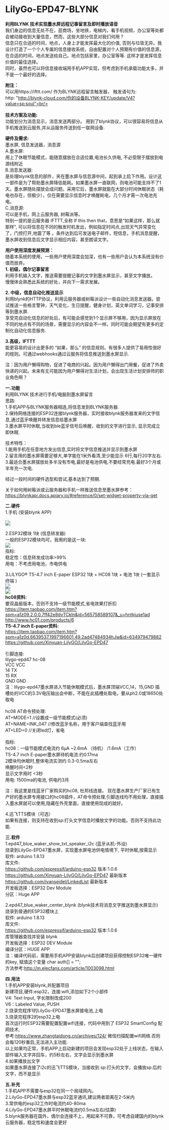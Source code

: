 # LilyGo-EPD47-BLYNK
  <b>利用BLYNK 技术实现墨水屏远程记事留言及即时播放语音 </b><br/>
   我们身边的信息无处不在，逛商场，坐地铁，电梯内，看手机视频，办公室等处都会被动接收到大量信息，然而，这些大部分信息对我们何用？<br/>
   信息只在合适的时间，地点，人身上才能发挥最大化的价值, 否则与垃圾无异。我设计打造了一个个人专属的信息接收系统，自由配置对个人预期有价值的信息源，在合适的时间，地点发送给自己。地点包括家里，办公室等等. 这样才是发挥信息价值的最佳选择。 <br/>
同时，虽然也可以将信息接收端用手机APP实现，但考虑到手机承载功能太多，并不是一个最好的选择。 <br/>

<b>附注：</b><br/>
   可以用https://ifttt.com/ 作为BLYNK远程留言触发器， 触发语句为:<br/>
   http: "http://blynk-cloud.com/你的设备BLYNK-KEY/update/V4?value=sp:soul"<br/>
<br/>   
   <b>技术方案及功能:</b> <br/>
        功能划分为消息显示，消息发送两部分。 用到了blynk协议，可以很容易将信息从手机推送到云服务,并从运服务传送到任一联网设备.

   <b>硬件及需求:</b> <br/>
         墨水屏, 信息发送器，消息源 <br/>
         A.墨水屏:<br/>
         用上了休眠节能模式，能随意摆放在合适位置,电池长久供电, 不必受限于摆放到电源线附近<br/>
         B.消息发送器:<br/>
         是处理blynk信息的部件，夹在墨水屏与信息源中间，起到承上启下作用。设计这一部件是为了帮助墨水屏降低能耗。如果墨水屏一直联网，则电池可能支持不了1天。墨水屏随处摆放会成问题。采用它后，墨水屏就能在大部分时间休眠状态（耗电也存在，但极少），仅在需要显示信息时才唤醒耗电，几个月才需一次电池充电。  <br/>
         C.消息源:<br/>
         可以是手机，网上云服务器, 树莓派等。<br/>
         特别一提的是云服务器 IFTTT,全称 If this then that，意思是“如果这样，那么就那样",  可以将信息在不同的触发时机发出，例如指定时间点,出现天气异常变化了，门控打开,地震了等 。条件达到后可发送电子邮件，短信息，手机消息提醒，墨水屏收到信息后文字显示相应内容，甚至朗读文字。 <br/>
         
<b>用户使用深度发展预测：</b> <br/>
随着本系统的使用，一些用户使用深度会加深，也有一些用户会认为本系统没有价值而放弃。<br/>
<b>1. 初级，偶尔记事留言</b> <br/>
利用手机输入文字，推送需要提醒记事的文字到墨水屏显示，甚至文字播放。<br/>
慢慢体会熟悉此系统的好处，并向下一需求发展。<br/>

<b>2. 中级，信息自动化推送显示</b> <br/>
利用blynk的HTTP协议，利用云服务器或树莓派设计一些自动化消息发送器。尝试推送一些格言警钟，天气变化，生日提醒，健身计划，英文单词学习，记事安排等到墨水屏.<br/>
享受完自动化信息的好处后，有可能会感觉到1个显示屏不够用，因为显示屏放在不同的地点有不同的场景，需要显示的内容会不一样。同时可能会期望有更多的定制化自动化信息服务.<br/>

<b>3.高级，IFTTT</b> <br/>
能更容易的设计出更多的 “如果，那么” 的信息规则。有很多人提供了易用性很好的规则。可通过webhooks通过云服务将信息推送到墨水屏显示.<br/>

注：因为用户懒得购物，促进了电商的兴起。因为用户懒得出门用餐，促进了外卖快递的兴起。未来有无可能因为用户懒得对生活计划，会出现生活计划安排师的职业角色啊？<br/>


<b>一.功能 </b> <br/>
   利用BLYNK 技术进行手机/电脑到墨水屏留言<br/>
   思路:<br/>
   1.手机APP与BLYNK服务器相连,将信息发到BLYNK服务器.<br/>
   2.保持网络连接的ESP32连接blynk服务器，实时接收blynk服务器发来的文字信息,通过蓝牙唤醒并转发信息给墨水屏<br/>
   3.墨水屏平时休眠,当收到ble蓝牙信号后唤醒，收到的文字进行显示, 显示完成立即休眠.<br/>
     
   技术特性：<br/>
   1.能用手机在任意地方发出信息,实时将文字信息推送并显示到墨水屏<br/>
   2.留言用的墨水屏需要足够大,单字能在1米外看清,至少能显示 6行,每行20字左右. <br/>
   3.最适合墨水屏摆放处多半没有市电,最好是电池供电,不要经常充电.最好3个月或半年充一次电.<br/>
   
   经过一段时间的硬件选型和尝试,基本达到了预期.<br/>
   
   关于如何用树莓派或云服务器和手机一样推送信息至墨水屏参考： <br/>
   https://blynkapi.docs.apiary.io/#reference/0/set-widget-property-via-get <br/>

<b>二.硬件</b><br/>
   1.手机 (安装blynk APP) <br/>   
   <img src= 'https://github.com/lixy123/LilyGo-EPD47-HC08/blob/main/blynk_1.jpg?raw=true' /> 
   
   2.ESP32模块 1块 (信息转发器) <br/>
     一般的ESP32模块均可，我用的是这一块:<br/>
      <img src= 'https://github.com/lixy123/LilyGo-EPD47-BLYNK/blob/main/ESP32.jpg?raw=true' />    
     指标:<br/>
       稳定性：信息转发成功率>99%<br/>
       用电：不考虑用电池，市电供电<br/>
       
   3.LILYGO® T5-4.7 inch E-paper ESP32 1块 + HC08 1块 + 电池 1块 (一套显示终端 )<br/>
   <img src= 'https://github.com/lixy123/LilyGo-EPD47-BLYNK/blob/main/blynk_3.jpg?raw=true' />   <br/>
   <img src= 'https://github.com/lixy123/LilyGo-EPD47-HC08/blob/main/blynk_2.jpg?raw=true' />  <br/>
     <b>hc08资料:</b><br/>
     要双晶振版本，否则不支持一级节能模式,省电效果打折扣<br/>
     https://item.taobao.com/item.htm?spm=a1z09.2.0.0.7ff42e8dvTCkln&id=565758589107&_u=hntkjuse1ad<br/>
     http://www.hc01.com/products/6<br/>
     <b>T5-4.7 inch E-paper资料:</b><br/>
     https://item.taobao.com/item.htm?spm=a1z0d.6639537.1997196601.49.2ad47484934hJw&id=634979479882<br/>
     https://github.com/Xinyuan-LilyGO/LilyGo-EPD47 <br/>      
     引脚连接:<br/>
     lilygo-epd47  hc-08<br/>
       VCC         VCC<br/>
       14          TX<br/>
       15          RX<br/>
       GND         GND<br/>
     注：lilygo-epd47墨水屏进入节能休眠模式后，墨水屏顶端VCC,14，15,GND 插槽处的VCC的3.3V电压输出会中断，不能在此插槽处取电，要从ph2.0或18650处取电<br/>   
     hc08 AT命令预处理:<br/>
     AT+MODE=1        //设置成一级节能模式(必须)<br/>
     AT+NAME=INK_047  //修改蓝牙名称，用于客户端查找蓝牙用<br/>
     AT+LED=0          //关闭led灯，省电 <br/>    
     指标:<br/>
       hc08：一级节能模式电流约 6μA ~2.6mA （待机） /1.6mA（工作）<br/>
       T5-4.7 inch E-paper墨水屏待机电流:约0.17ma <br/>
       2模块均休眠时,整体电流实测约 0.3-0.5ma左右 <br/>
       唤醒时间<2秒<br/>
       显示文字用时 <3秒<br/>
       用电: 1500ma的电池, 供电约3月 <br/>

   注：我这里是找蓝牙厂家购买的hc08, 杜邦线连接。 现在墨水屏生产厂家已有生产好的墨水屏专用接口的hc08插件，AT命令预处理,引脚连线均不用处理，直接插入墨水屏就可以使用,隐藏在外壳里面，直接使用现成的就好。<br/>

   4.迅飞TTS模块（可选）<br/>
   如果有连接，则支持在收到sp:打头文字信息时播放文字的功能。否则不支持此功能.<br/>
   
<b>三.软件</b><br/>
1.epd47_blue_waker_show_txt_speaker_i2c (蓝牙从机-外设)<br/>
烧录到LilyGo-EPD47墨水屏，实现墨水屏电池供电情境下, 平时休眠,按需显示<br/>
软件: arduino 1.8.13<br/>
库文件:<br/>
https://github.com/espressif/arduino-esp32 版本:1.0.6<br/>
https://github.com/Xinyuan-LilyGO/LilyGo-EPD47 最新版本<br/>
https://github.com/ivanseidel/LinkedList 最新版本<br/>
开发板选择：ESP32 Dev Module<br/>
分区：Huge APP<br/>

2.epd47_blue_waker_center_blynk (blynk技术将消息文字推送到墨水屏显示)<br/>
烧录到普通的ESP32模块上 <br/>
软件: arduino 1.8.13<br/>
库文件:<br/>
https://github.com/espressif/arduino-esp32 版本:1.0.6<br/>
库管理器查找并安装 blynk<br/>
开发板选择：ESP32 DEV Module<br/>
编译分区：HUGE APP<br/>
注：编译代码前，需要用手机APP安装blynk后创建项目获得控制ESP32唯一硬件的key, 赋值这个变量 char auth[] = ""; <br/>
    方法参考:http://m.elecfans.com/article/1003098.html <br/>


<b>四.用法</b><br/>
1.手机APP安装blynk,并配置项目<br/>
  新建项目,硬件:esp32，连接:wifi,添加如下2个小部件<br/>
  V4: Text Input, 字长限制改成200<br/>
  V6：Labeled Value, PUSH<br/>
2.烧录完程序1的LilyGo-EPD47墨水屏接电池,上电<br/>
3.烧录完程序2的esp32上电<br/>
  首次运行时ESP32需要配置配置wifi连接，代码中用到了 ESP32 SmartConfig 配网技术,<br/>
  参考:https://www.zhangtaidong.cn/archives/124/ 微信扫描配置wifi网络.否则会每120秒重启,无法进入主功能.<br/>
  以上如果均正常，手机APP上启动新建的项目会发现esp32处于上线状态，在输入部件输入文字并回车，约5秒左右，文字会显示到墨水屏<br/>
4.如果播放出文字<br/>
   如果墨水屏连接了i2c的迅飞TTS模块，当接收到 sp:打头的文字，会播放sp:后的文字，而不是显示<br/>
  
<b>五.补充</b> <br/>
1.手机APP不需要与esp32在同一个局域网内。<br/>
2.LilyGo-EPD47墨水屏与esp32蓝牙通讯,建议两者距离在2-5米内<br/>
3.常供电的esp32工作时电流约40-80ma<br/>
4.LilyGo-EPD47墨水屏平时休眠电流约0.5ma左右(估算)<br/>
5.blynk服务器在国外，偶尔会连接不上，用起来不可靠，可考虑自建国内的blynk云服务器，稳定性和速度会更好<br/>


